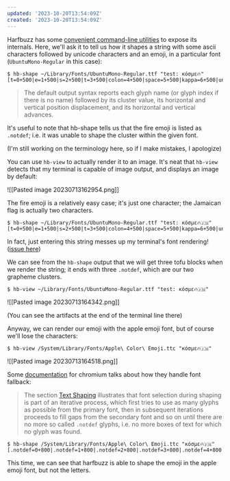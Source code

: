 ```yaml
---
updated: '2023-10-20T13:54:09Z'
created: '2023-10-20T13:54:09Z'
---
```

Harfbuzz has some [convenient command-line utilities](https://harfbuzz.github.io/utilities.html) to expose its internals. Here, we'll ask it to tell us how it shapes a string with some ascii characters followed by unicode characters and an emoji, in a particular font (`UbuntuMono-Regular` in this case):

```
$ hb-shape ~/Library/Fonts/UbuntuMono-Regular.ttf "test: κόσμε🔥"  
[t=0+500|e=1+500|s=2+500|t=3+500|colon=4+500|space=5+500|kappa=6+500|uni1F79=7+500|sigma=8+500|uni03BC=9+500|epsilon=10+500|.notdef=11+500]
```

> The default output syntax reports each glyph name (or glyph index if there is no name) followed by its cluster value, its horizontal and vertical position displacement, and its horizontal and vertical advances.

It's useful to note that hb-shape tells us that the fire emoji is listed as `.notdef`; i.e. it was unable to shape the cluster within the given font.

(I'm still working on the terminology here, so if I make mistakes, I apologize)

You can use `hb-view` to actually render it to an image. It's neat that `hb-view` detects that my terminal is capable of image output, and displays an image by default:

![[Pasted image 20230713162954.png]]

The fire emoji is a relatively easy case; it's just one character; the Jamaican flag is actually two characters.

```
$ hb-shape ~/Library/Fonts/UbuntuMono-Regular.ttf "test: κόσμε🔥🇯🇲"
[t=0+500|e=1+500|s=2+500|t=3+500|colon=4+500|space=5+500|kappa=6+500|uni1F79=7+500|sigma=8+500|uni03BC=9+500|epsilon=10+500|.notdef=11+500|.notdef=12+500|.notdef=12+500]
```

In fact, just entering this string messes up my terminal's font rendering! ([issue here](https://github.com/kovidgoyal/kitty/issues/3810))

We can see from the `hb-shape` output that we will get three tofu blocks when we render the string; it ends with three `.notdef`, which are our two grapheme clusters.

```
$ hb-view ~/Library/Fonts/UbuntuMono-Regular.ttf "test: κόσμε🔥🇯🇲"
```

![[Pasted image 20230713164342.png]]

(You can see the artifacts at the end of the terminal line there)

Anyway, we can render our emoji with the apple emoji font, but of course we'll lose the characters:

```
$ hb-view /System/Library/Fonts/Apple\ Color\ Emoji.ttc "κόσμε🔥🇯🇲"
```

![[Pasted image 20230713164518.png]]

Some [documentation](https://chromium.googlesource.com/chromium/src/+/master/third_party/blink/renderer/platform/fonts/README.md#font-fallback) for chromium talks about how they handle font fallback:

> The section [Text Shaping](https://chromium.googlesource.com/chromium/src/+/master/third_party/blink/renderer/platform/fonts/README.md#Text-Shaping) illustrates that font selection during shaping is part of an iterative process, which first tries to use as many glyphs as possible from the primary font, then in subsequent iterations proceeds to fill gaps from the secondary font and so on until there are no more so called `.notdef` glyphs, i.e. no more boxes of text for which no glyph was found.

```
$ hb-shape /System/Library/Fonts/Apple\ Color\ Emoji.ttc "κόσμε🔥🇯🇲"
[.notdef=0+800|.notdef=1+800|.notdef=2+800|.notdef=3+800|.notdef=4+800|u1F525=5+800|u1F1EF_u1F1F2=6+800]
```

This time, we can see that harfbuzz is able to shape the emoji in the apple emoji font, but not the letters.
